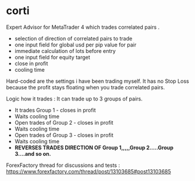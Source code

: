 # corti
Expert Advisor for MetaTrader 4 which trades correlated pairs .

- selection of direction of correlated pairs to trade
- one input field for global usd per pip value for pair
- immediate calculation of lots before entry 
- one input field for equity target 
- close in profit
- cooling time

Hard-coded are the settings i have been trading myself.
It has no Stop Loss because the profit stays floating when you trade correlated pairs.

Logic how it trades :
It can trade up to 3 groups of pairs.
- It trades Group 1 - closes in profit
- Waits cooling time
- Open trades of Group 2 - closes in profit
- Waits cooling time
- Open trades of Group 3 - closes in profit
- Waits cooling time
- <b>REVERSES TRADES DIRECTION OF Group 1,,,,,Group 2.....Group 3....and so on.</b>

ForexFactory thread for discussions and tests : https://www.forexfactory.com/thread/post/13103685#post13103685
